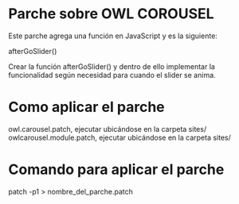 Parche sobre OWL COROUSEL
===========================
Este parche agrega una función en JavaScript y es la siguiente:

afterGoSlider()

Crear la función afterGoSlider() y dentro de ello implementar la funcionalidad según necesidad para cuando el slider se anima.

Como aplicar el parche
===================
owl.carousel.patch, ejecutar ubicándose en la carpeta sites/
owlcarousel.module.patch, ejecutar ubicándose en la carpeta sites/

Comando para aplicar el parche
==============================
patch -p1 > nombre_del_parche.patch

